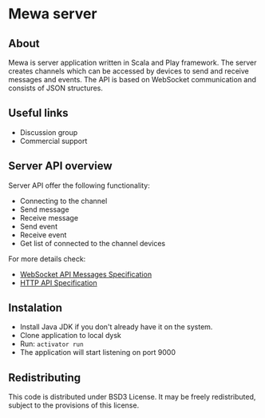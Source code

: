 # Mewa server

## About
Mewa is server application written in Scala and Play framework. 
The server creates channels which can be accessed by devices to send and receive messages and events.
The API is based on WebSocket communication and consists of JSON structures.

## Useful links

* Discussion group
* Commercial support

## Server API overview
Server API offer the following functionality:
* Connecting to the channel
* Send message
* Receive message
* Send event
* Receive event
* Get list of connected to the channel devices

For more details check:
* [WebSocket API Messages Specification](doc/API.md)
* [HTTP API Specification](doc/HttpAPI.md)


## Instalation
* Install Java JDK if you don't already have it on the system.
* Clone application to local dysk
* Run: `activator run`
* The application will start listening on port 9000


## Redistributing
This code is distributed under BSD3 License. It may be freely redistributed, subject to the provisions of this license.
